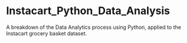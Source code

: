 # Instacart_Python_Data_Analysis
A breakdown of the Data Analytics process using Python, applied to the Instacart grocery basket dataset.
